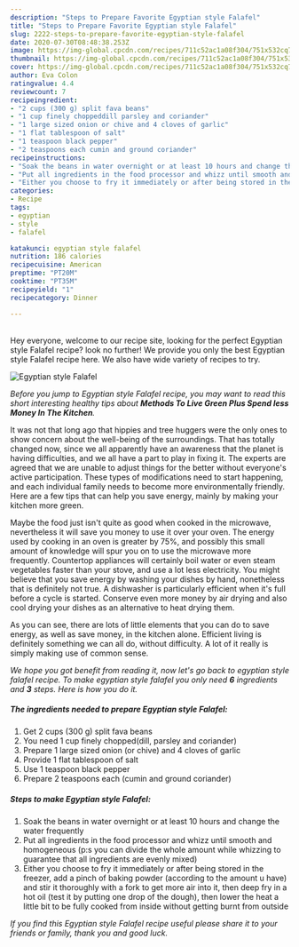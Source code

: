 ```yaml
---
description: "Steps to Prepare Favorite Egyptian style Falafel"
title: "Steps to Prepare Favorite Egyptian style Falafel"
slug: 2222-steps-to-prepare-favorite-egyptian-style-falafel
date: 2020-07-30T08:48:38.253Z
image: https://img-global.cpcdn.com/recipes/711c52ac1a08f304/751x532cq70/egyptian-style-falafel-recipe-main-photo.jpg
thumbnail: https://img-global.cpcdn.com/recipes/711c52ac1a08f304/751x532cq70/egyptian-style-falafel-recipe-main-photo.jpg
cover: https://img-global.cpcdn.com/recipes/711c52ac1a08f304/751x532cq70/egyptian-style-falafel-recipe-main-photo.jpg
author: Eva Colon
ratingvalue: 4.4
reviewcount: 7
recipeingredient:
- "2 cups (300 g) split fava beans"
- "1 cup finely choppeddill parsley and coriander"
- "1 large sized onion or chive and 4 cloves of garlic"
- "1 flat tablespoon of salt"
- "1 teaspoon black pepper"
- "2 teaspoons each cumin and ground coriander"
recipeinstructions:
- "Soak the beans in water overnight or at least 10 hours and change the water frequently"
- "Put all ingredients in the food processor and whizz until smooth and homogeneous (p:s you can divide the whole amount while whizzing to guarantee that all ingredients are evenly mixed)"
- "Either you choose to fry it immediately or after being stored in the freezer, add a pinch of baking powder (according to the amount u have) and stir it thoroughly with a fork to get more air into it, then deep fry in a hot oil (test it by putting one drop of the dough), then lower the heat a little bit to be fully cooked from inside without getting burnt from outside"
categories:
- Recipe
tags:
- egyptian
- style
- falafel

katakunci: egyptian style falafel 
nutrition: 186 calories
recipecuisine: American
preptime: "PT20M"
cooktime: "PT35M"
recipeyield: "1"
recipecategory: Dinner

---
```

<br>
Hey everyone, welcome to our recipe site, looking for the perfect Egyptian style Falafel recipe? look no further! We provide you only the best Egyptian style Falafel recipe here. We also have wide variety of recipes to try.
<br>


![Egyptian style Falafel](https://img-global.cpcdn.com/recipes/711c52ac1a08f304/751x532cq70/egyptian-style-falafel-recipe-main-photo.jpg)

<i>Before you jump to Egyptian style Falafel recipe, you may want to read this short interesting healthy tips about 
<strong>Methods To Live Green Plus Spend less Money In The Kitchen</strong>.</i>
</br>

It was not that long ago that hippies and tree huggers were the only ones to show concern about the well-being of the surroundings. That has totally changed now, since we all apparently have an awareness that the planet is having difficulties, and we all have a part to play in fixing it. The experts are agreed that we are unable to adjust things for the better without everyone's active participation. These types of modifications need to start happening, and each individual family needs to become more environmentally friendly. Here are a few tips that can help you save energy, mainly by making your kitchen more green.

Maybe the food just isn't quite as good when cooked in the microwave, nevertheless it will save you money to use it over your oven. The energy used by cooking in an oven is greater by 75%, and possibly this small amount of knowledge will spur you on to use the microwave more frequently. Countertop appliances will certainly boil water or even steam vegetables faster than your stove, and use a lot less electricity. You might believe that you save energy by washing your dishes by hand, nonetheless that is definitely not true. A dishwasher is particularly efficient when it's full before a cycle is started. Conserve even more money by air drying and also cool drying your dishes as an alternative to heat drying them.

As you can see, there are lots of little elements that you can do to save energy, as well as save money, in the kitchen alone. Efficient living is definitely something we can all do, without difficulty. A lot of it really is simply making use of common sense.


<i>We hope you got benefit from reading it, now let's go back to egyptian style falafel recipe. To make egyptian style falafel you only need <strong>6</strong> ingredients and <strong>3</strong> steps. Here is how you do it.
</i>

##### The ingredients needed to prepare Egyptian style Falafel:

1. Get 2 cups (300 g) split fava beans
1. You need 1 cup finely chopped(dill, parsley and coriander)
1. Prepare 1 large sized onion (or chive) and 4 cloves of garlic
1. Provide 1 flat tablespoon of salt
1. Use 1 teaspoon black pepper
1. Prepare 2 teaspoons each (cumin and ground coriander)


##### Steps to make Egyptian style Falafel:

1. Soak the beans in water overnight or at least 10 hours and change the water frequently
1. Put all ingredients in the food processor and whizz until smooth and homogeneous (p:s you can divide the whole amount while whizzing to guarantee that all ingredients are evenly mixed)
1. Either you choose to fry it immediately or after being stored in the freezer, add a pinch of baking powder (according to the amount u have) and stir it thoroughly with a fork to get more air into it, then deep fry in a hot oil (test it by putting one drop of the dough), then lower the heat a little bit to be fully cooked from inside without getting burnt from outside


<i>If you find this Egyptian style Falafel recipe useful please share it to your friends or family, thank you and good luck.</i>
